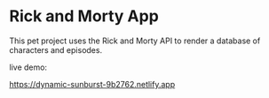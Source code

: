 # Rick and Morty App

This pet project uses the Rick and Morty API to render a database of characters and episodes.

live demo:

https://dynamic-sunburst-9b2762.netlify.app
